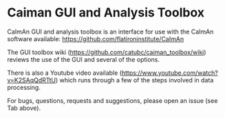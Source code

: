 # Caiman GUI and Analysis Toolbox

CaImAn GUI and analysis toolbox is an interface for use with the CaImAn software available: https://github.com/flatironinstitute/CaImAn

The GUI toolbox wiki (https://github.com/catubc/caiman_toolbox/wiki) reviews the use of the GUI and several of the options.

There is also a Youtube video available (https://www.youtube.com/watch?v=K2SAqQdRTtU) which runs through a few of the steps involved in data processing.

For bugs, questions, requests and suggestions, please open an issue (see Tab above).
